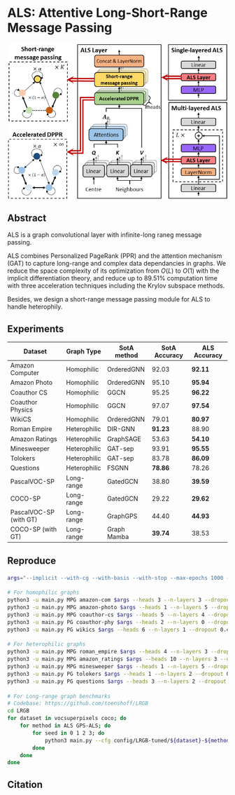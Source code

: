 # ALS: Attentive Long-Short-Range Message Passing

![](arch.png)

## Abstract

ALS is a graph convolutional layer with infinite-long raneg message passing.

ALS combines Personalized PageRank (PPR) and the attention mechanism (GAT) to capture long-range and complex data dependancies in graphs.
We reduce the space complexity of its optimization from $O(L)$ to $O(1)$ with the implicit differentiation theory, and reduce up to 89.51% computation time with three acceleration techniques including the Krylov subspace methods.

Besides, we design a short-range message passing module for ALS to handle heterophily.

## Experiments

| Dataset                | Graph Type   | SotA method | SotA Accuracy | **ALS Accuracy** |
|------------------------|--------------|-------------|---------------|------------------|
| Amazon Computer        | Homophilic   | OrderedGNN  | 92.03         | **92.11**        |
| Amazon Photo           | Homophilic   | OrderedGNN  | 95.10         | **95.94**        |
| Coauthor CS            | Homophilic   | GGCN        | 95.25         | **96.22**        |
| Coauthor Physics       | Homophilic   | GGCN        | 97.07         | **97.54**        |
| WikiCS                 | Homophilic   | OrderedGNN  | 79.01         | **80.97**        |
| Roman Empire           | Heterophilic | DIR-GNN     | **91.23**     | 88.90            |
| Amazon Ratings         | Heterophilic | GraphSAGE   | 53.63         | **54.10**        |
| Minesweeper            | Heterophilic | GAT-sep     | 93.91         | **95.55**        |
| Tolokers               | Heterophilic | GAT-sep     | 83.78         | **86.09**        |
| Questions              | Heterophilic | FSGNN       | **78.86**     | 78.26            |
| PascalVOC-SP           | Long-range   | GatedGCN    | 38.80         | **39.59**        |
| COCO-SP                | Long-range   | GatedGCN    | 29.22         | **29.62**        |
| PascalVOC-SP (with GT) | Long-range   | GraphGPS    | 44.40         | **44.93**        |
| COCO-SP (with GT)      | Long-range   | Graph Mamba | **39.74**     | 38.53            |

## Reproduce

```bash
args="--implicit --with-cg --with-basis --with-stop --max-epochs 1000 --runs 10 --early-stop-epochs 100 --hidden 32"

# For homophilic graphs
python3 -u main.py MPG amazon-com $args --heads 3 --n-layers 3 --dropout 0.3 --lr 0.010 --alpha 0.08 --asym --skip-connections 5 --weighted --dot-attention
python3 -u main.py MPG amazon-photo $args --heads 1 --n-layers 5 --dropout 0.5 --lr 0.010 --alpha 0.20 --asym --skip-connections 1 --weighted --dot-attention
python3 -u main.py MPG coauthor-cs $args --heads 5 --n-layers 4 --dropout 0.5 --lr 0.005 --alpha 0.39 --skip-connections 4
python3 -u main.py PG coauthor-phy $args --heads 2 --n-layers 0 --dropout 0.6 --lr 0.001 --alpha 0.46 --skip-connections 6 --weighted --dot-attention
python3 -u main.py PG wikics $args --heads 6 --n-layers 1 --dropout 0.4 --lr 0.001 --alpha 0.14 --asym --skip-connections 0 --weighted --dot-attention

# For heterophilic graphs
python3 -u main.py MPG roman_empire $args --heads 4 --n-layers 3 --dropout 0.5 --lr 0.010 --alpha 0.22 --asym --skip-connections 3 --weighted
python3 -u main.py MPG amazon_ratings $args --heads 10 --n-layers 3 --dropout 0.4 --lr 0.001 --alpha 0.53 --asym --skip-connections 1 --weighted
python3 -u main.py MPG minesweeper $args --heads 1 --n-layers 5 --dropout 0.4 --lr 0.001 --alpha 0.32 --asym --skip-connections 3 --weighted
python3 -u main.py PG tolokers $args --heads 1 --n-layers 2 --dropout 0.5 --lr 0.010 --alpha 0.07 --skip-connections 6
python3 -u main.py PG questions $args --heads 3 --n-layers 2 --dropout 0.7 --lr 0.001 --alpha 0.06 --skip-connections 5 --weighted

# For Long-range graph benchmarks 
# Codebase: https://github.com/toenshoff/LRGB
cd LRGB
for dataset in vocsuperpixels coco; do
    for method in ALS GPS-ALS; do
        for seed in 0 1 2 3; do
            python3 main.py --cfg config/LRGB-tuned/${dataset}-${method}.yaml seed $seed
        done
    done
done
```

## Citation
